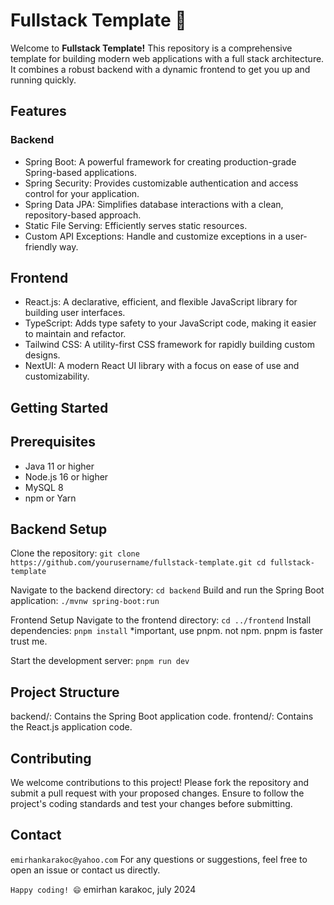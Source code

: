 
 
# Fullstack Template 🚀
Welcome to **Fullstack Template!** This repository is a comprehensive template for building modern web applications with a full stack architecture. It combines a robust backend with a dynamic frontend to get you up and running quickly.

## Features
### Backend
- Spring Boot: A powerful framework for creating production-grade Spring-based applications.
- Spring Security: Provides customizable authentication and access control for your application.
- Spring Data JPA: Simplifies database interactions with a clean, repository-based approach.
- Static File Serving: Efficiently serves static resources.
- Custom API Exceptions: Handle and customize exceptions in a user-friendly way.

## Frontend
- React.js: A declarative, efficient, and flexible JavaScript library for building user interfaces.
- TypeScript: Adds type safety to your JavaScript code, making it easier to maintain and refactor.
- Tailwind CSS: A utility-first CSS framework for rapidly building custom designs.
- NextUI: A modern React UI library with a focus on ease of use and customizability.

## Getting Started
## Prerequisites
- Java 11 or higher
- Node.js 16 or higher
- MySQL 8
- npm or Yarn

## Backend Setup

Clone the repository:
`git clone https://github.com/yourusername/fullstack-template.git
cd fullstack-template`

Navigate to the backend directory:
`cd backend` 
Build and run the Spring Boot application:
`./mvnw spring-boot:run`


Frontend Setup
Navigate to the frontend directory:
`cd ../frontend`
Install dependencies:
`pnpm install`
*important, use pnpm. not npm. pnpm is faster trust me.

Start the development server:
`pnpm run dev`

## Project Structure
backend/: Contains the Spring Boot application code.
frontend/: Contains the React.js application code.
## Contributing
We welcome contributions to this project! Please fork the repository and submit a pull request with your proposed changes. Ensure to follow the project's coding standards and test your changes before submitting.

## Contact
`emirhankarakoc@yahoo.com`
For any questions or suggestions, feel free to open an issue or contact us directly.

`Happy coding! 😄`
emirhan karakoc, july 2024

